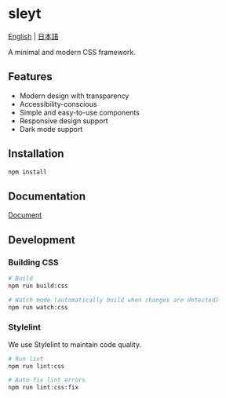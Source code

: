 # sleyt

[English](README.md) | [日本語](README-ja.md)

A minimal and modern CSS framework.

## Features

- Modern design with transparency
- Accessibility-conscious
- Simple and easy-to-use components
- Responsive design support
- Dark mode support

## Installation

```bash
npm install
```

## Documentation
[Document](https://bmf-san.github.io/sleyt/)

## Development

### Building CSS

```bash
# Build
npm run build:css

# Watch mode (automatically build when changes are detected)
npm run watch:css
```

### Stylelint

We use Stylelint to maintain code quality.

```bash
# Run lint
npm run lint:css

# Auto-fix lint errors
npm run lint:css:fix
